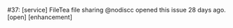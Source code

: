 #37: [service] FileTea file sharing
@nodiscc opened this issue 28 days ago.  [open] 
[enhancement]


